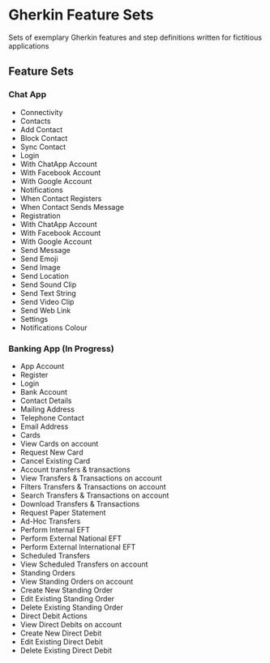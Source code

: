 # Gherkin Feature Sets
Sets of exemplary Gherkin features and step definitions written for fictitious applications

## Feature Sets

### Chat App

* Connectivity
* Contacts
 * Add Contact
 * Block Contact
 * Sync Contact
* Login
 * With ChatApp Account
 * With Facebook Account
 * With Google Account
* Notifications
 * When Contact Registers
 * When Contact Sends Message
* Registration
 * With ChatApp Account
 * With Facebook Account
 * With Google Account
* Send Message
 * Send Emoji
 * Send Image  
 * Send Location
 * Send Sound Clip
 * Send Text String
 * Send Video Clip
 * Send Web Link
* Settings
 * Notifications Colour


### Banking App (In Progress)

* App Account
 * Register
 * Login
* Bank Account
 * Contact Details
 * Mailing Address
 * Telephone Contact
 * Email Address
 * Cards
  * View Cards on account
  * Request New Card
  * Cancel Existing Card	
 * Account transfers & transactions
  * View Transfers & Transactions on account
  * Filters Transfers & Transactions on account
  * Search Transfers & Transactions on account
  * Download Transfers & Transactions
  * Request Paper Statement
 * Ad-Hoc Transfers
  * Perform Internal EFT
  * Perform External National EFT
  * Perform External International EFT
 * Scheduled Transfers
  * View Scheduled Transfers on account
  * Standing Orders
   * View Standing Orders on account
   * Create New Standing Order
   * Edit Existing Standing Order
   * Delete Existing Standing Order
  * Direct Debit Actions
   * View Direct Debits on account
   * Create New Direct Debit
   * Edit Existing Direct Debit
   * Delete Existing Direct Debit
